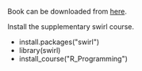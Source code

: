 Book can be downloaded from [here](https://leanpub.com/rprogramming).

Install the supplementary swirl course.

* install.packages("swirl")
* library(swirl)
* install_course("R_Programming")
